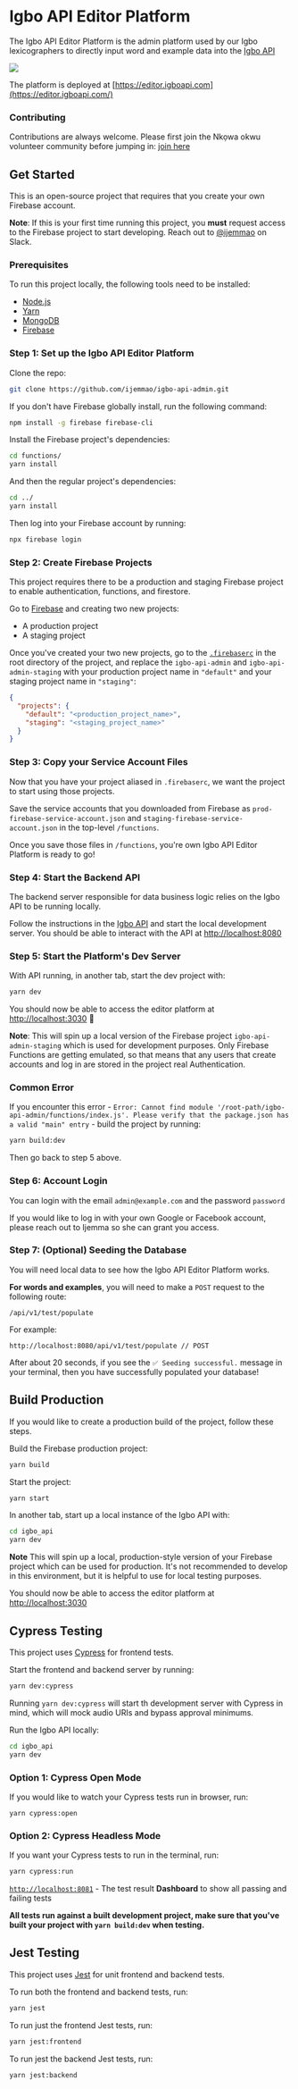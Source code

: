 # Igbo API Editor Platform

The Igbo API Editor Platform is the admin platform used by our Igbo lexicographers to directly input word and example data into the [Igbo API](https://igboapi.com)

![](./docs/igbo_api_editor_platform.png)

The platform is deployed at [https://editor.igboapi.com](https://editor.igboapi.com/)


### Contributing

Contributions are always welcome. Please first join the Nkọwa okwu volunteer community before jumping in: [join here](https://nkowaokwu.com/volunteer) 


## Get Started

This is an open-source project that requires that you create your own Firebase account.

**Note**: If this is your first time running this project, you **must** request access 
to the Firebase project to start developing. Reach out to [@ijemmao](https://github.com/ijemmao) on Slack.

### Prerequisites

To run this project locally, the following tools need to be installed:

* [Node.js](https://nodejs.org/en/download/)
* [Yarn](https://classic.yarnpkg.com/en/docs/install)
* [MongoDB](https://docs.mongodb.com/manual/administration/install-community/)
* [Firebase](https://console.firebase.google.com/)

### Step 1: Set up the Igbo API Editor Platform

Clone the repo:

```bash
git clone https://github.com/ijemmao/igbo-api-admin.git
```

If you don't have Firebase globally install, run the following command:

```bash
npm install -g firebase firebase-cli
```

Install the Firebase project's dependencies:

```bash
cd functions/
yarn install
```

And then the regular project's dependencies:

```bash
cd ../
yarn install
```

Then log into your Firebase account by running:

```bash
npx firebase login
```

### Step 2: Create Firebase Projects

This project requires there to be a production and staging Firebase project to enable authentication, functions, and firestore.

Go to [Firebase](https://console.firebase.google.com) and creating two new projects:

* A production project
* A staging project

Once you've created your two new projects, go to the [`.firebaserc`]('./.firebaserc) in the root directory of the project,
and replace the `igbo-api-admin` and `igbo-api-admin-staging` with  your production project name in `"default"` 
and your staging project name in `"staging"`:

```json
{
  "projects": {
    "default": "<production_project_name>",
    "staging": "<staging_project_name>"
  }
}
```

### Step 3: Copy your Service Account Files

Now that you have your project aliased in `.firebaserc`, we want the project to start using those projects.

Save the service accounts that you downloaded from Firebase as `prod-firebase-service-account.json` and `staging-firebase-service-account.json` in the top-level `/functions`.

Once you save those files in `/functions`, you're own Igbo API Editor Platform is ready to go!

### Step 4: Start the Backend API

The backend server responsible for data business logic relies on the Igbo API to be running locally.

Follow the instructions in the [Igbo API](https://github.com/ijemmao/igbo_api) and start 
the local development server. You should be able to interact with the API at 
[http://localhost:8080](http://localhost:8080)

### Step 5: Start the Platform's Dev Server

With API running, in another tab, start the dev project with:

```bash
yarn dev
```

You should now be able to access the editor platform at [http://localhost:3030](http://localhost:3030) 🎉

**Note**: This will spin up a local version of the Firebase project `igbo-api-admin-staging` which 
is used for development purposes. Only Firebase Functions are getting emulated, so that means
that any users that create accounts and log in are stored in the project real Authentication.

### Common Error

If you encounter this error - ```Error: Cannot find module '/root-path/igbo-api-admin/functions/index.js'. Please verify that the package.json has a valid "main" entry``` - build the project by running:

```bash
yarn build:dev
```

Then go back to step 5 above.

### Step 6: Account Login

You can login with the email `admin@example.com` and the password `password`

If you would like to log in with your own Google or Facebook account, please reach out to Ijemma so she can grant you access.

### Step 7: (Optional) Seeding the Database

You will need local data to see how the Igbo API Editor Platform works.

**For words and examples**, you will need to make a `POST` request to the following route:

```
/api/v1/test/populate
```

For example:

```
http://localhost:8080/api/v1/test/populate // POST
```

After about 20 seconds, if you see the `✅ Seeding successful.` message in your terminal,
then you have successfully populated your database!

## Build Production

If you would like to create a production build of the project, follow these steps.

Build the Firebase production project:

```bash
yarn build
```

Start the project:

```bash
yarn start
```

In another tab, start up a local instance of the Igbo API with:

```bash
cd igbo_api
yarn dev
```

**Note** This will spin up a local, production-style version of your Firebase project 
which can be used for production. It's not recommended to develop in this environment, but it 
is helpful to use for local testing purposes.

You should now be able to access the editor platform at [http://localhost:3030](http://localhost:3030)

## Cypress Testing

This project uses [Cypress](https://cypress.io) for frontend tests.

Start the frontend and backend server by running:

```bash
yarn dev:cypress
```

Running `yarn dev:cypress` will start th development server with Cypress in mind, which will mock audio URIs and bypass approval minimums.

Run the Igbo API locally:

```bash
cd igbo_api
yarn dev
```

### Option 1: Cypress Open Mode
If you would like to watch your Cypress tests run in browser, run:

```
yarn cypress:open
```

### Option 2: Cypress Headless Mode
If you want your Cypress tests to run in the terminal, run:

```bash
yarn cypress:run
```

[`http://localhost:8081`](http://localhost:8081) - The test result **Dashboard** to show all passing and failing tests


**All tests run against a built development project, make sure that you've built your project with `yarn build:dev` when testing.**

## Jest Testing

This project uses [Jest](https://jestjs.io) for unit frontend and backend tests.

To run both the frontend and backend tests, run:
```bash
yarn jest
```

To run just the frontend Jest tests, run:
```bash
yarn jest:frontend
```

To run jest the backend Jest tests, run:
```bash
yarn jest:backend
```
